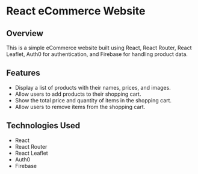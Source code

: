 # React eCommerce Website

## Overview

This is a simple eCommerce website built using React, React Router, React Leaflet, Auth0 for authentication, and Firebase for handling product data.

## Features

- Display a list of products with their names, prices, and images.
- Allow users to add products to their shopping cart.
- Show the total price and quantity of items in the shopping cart.
- Allow users to remove items from the shopping cart.

## Technologies Used

- React
- React Router
- React Leaflet
- Auth0
- Firebase
